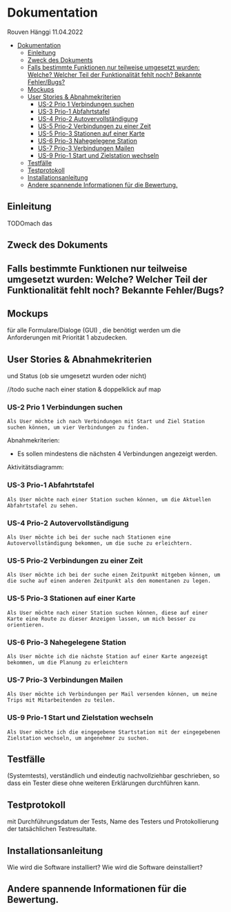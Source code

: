 # Dokumentation

Rouven Hänggi
11.04.2022

- [Dokumentation](#dokumentation)
  - [Einleitung](#einleitung)
  - [Zweck des Dokuments](#zweck-des-dokuments)
  - [Falls bestimmte Funktionen nur teilweise umgesetzt wurden: Welche? Welcher Teil der Funktionalität fehlt noch? Bekannte Fehler/Bugs?](#falls-bestimmte-funktionen-nur-teilweise-umgesetzt-wurden-welche-welcher-teil-der-funktionalität-fehlt-noch-bekannte-fehlerbugs)
  - [Mockups](#mockups)
  - [User Stories & Abnahmekriterien](#user-stories--abnahmekriterien)
    - [US-2 Prio 1 Verbindungen suchen](#us-2-prio-1-verbindungen-suchen)
    - [US-3 Prio-1 Abfahrtstafel](#us-3-prio-1-abfahrtstafel)
    - [US-4 Prio-2 Autovervollständigung](#us-4-prio-2-autovervollständigung)
    - [US-5 Prio-2 Verbindungen zu einer Zeit](#us-5-prio-2-verbindungen-zu-einer-zeit)
    - [US-5 Prio-3  Stationen auf einer Karte](#us-5-prio-3--stationen-auf-einer-karte)
    - [US-6 Prio-3 Nahegelegene Station](#us-6-prio-3-nahegelegene-station)
    - [US-7 Prio-3 Verbindungen Mailen](#us-7-prio-3-verbindungen-mailen)
    - [US-9 Prio-1 Start und Zielstation wechseln](#us-9-prio-1-start-und-zielstation-wechseln)
  - [Testfälle](#testfälle)
  - [Testprotokoll](#testprotokoll)
  - [Installationsanleitung](#installationsanleitung)
  - [Andere spannende Informationen für die Bewertung.](#andere-spannende-informationen-für-die-bewertung)

## Einleitung

TODOmach das

## Zweck des Dokuments

## Falls bestimmte Funktionen nur teilweise umgesetzt wurden: Welche? Welcher Teil der Funktionalität fehlt noch? Bekannte Fehler/Bugs?

## Mockups

für alle Formulare/Dialoge (GUI) , die benötigt werden um die Anforderungen mit Priorität 1 abzudecken.

## User Stories & Abnahmekriterien

 und Status (ob sie umgesetzt wurden oder nicht)

//todo suche nach einer station
& doppelklick auf map

### US-2 Prio 1 Verbindungen suchen

``Als User möchte ich nach Verbindungen mit Start und Ziel Station suchen können, um vier Verbindungen zu finden.``

Abnahmekriterien:

- Es sollen mindestens die nächsten 4 Verbindungen angezeigt werden.

Aktivitätsdiagramm:

### US-3 Prio-1 Abfahrtstafel

``Als User möchte nach einer Station suchen können, um die Aktuellen Abfahrtstafel zu sehen.``

### US-4 Prio-2 Autovervollständigung

``Als User möchte ich bei der suche nach Stationen eine Autovervollständigung bekommen, um die suche zu erleichtern.``

### US-5 Prio-2 Verbindungen zu einer Zeit

``Als User möchte ich bei der suche einen Zeitpunkt mitgeben können, um die suche auf einen anderen Zeitpunkt als den momentanen zu legen.``

### US-5 Prio-3  Stationen auf einer Karte

``Als User möchte nach einer Station suchen können, diese auf einer Karte eine Route zu dieser Anzeigen lassen, um mich besser zu orientieren.``

### US-6 Prio-3 Nahegelegene Station

``Als User möchte ich die nächste Station auf einer Karte angezeigt bekommen, um die Planung zu erleichtern``

### US-7 Prio-3 Verbindungen Mailen

``Als User möchte ich Verbindungen per Mail versenden können, um meine Trips mit Mitarbeitenden zu teilen.``

### US-9 Prio-1 Start und Zielstation wechseln

``Als User möchte ich die eingegebene Startstation mit der eingegebenen Zielstation wechseln, um angenehmer zu suchen.``

## Testfälle

 (Systemtests), verständlich und eindeutig nachvollziehbar geschrieben, so dass ein Tester diese ohne weiteren Erklärungen durchführen kann.

## Testprotokoll

mit Durchführungsdatum der Tests, Name des Testers und Protokollierung der tatsächlichen Testresultate.

## Installationsanleitung

 Wie wird die Software installiert? Wie wird die Software deinstalliert?

## Andere spannende Informationen für die Bewertung.
